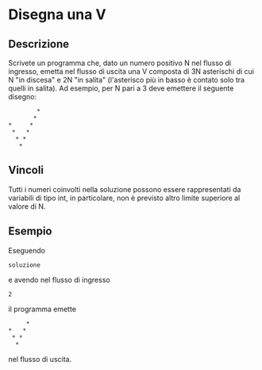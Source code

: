 Disegna una V
=============

Descrizione
-----------

Scrivete un programma che, dato un numero positivo N nel flusso di ingresso,
emetta nel flusso di uscita una V composta di 3N asterischi di cui N "in
discesa" e 2N "in salita" (l'asterisco più in basso è contato solo tra quelli in
salita). Ad esempio, per N pari a 3 deve emettere il seguente disegno:

	        *
	       *
	*     *
	 *   *
	  * *
	   *


Vincoli
-------

Tutti i numeri coinvolti nella soluzione possono essere rappresentati da
variabili di tipo int, in particolare, non è previsto altro limite superiore al
valore di N.


Esempio
-------

Eseguendo

	soluzione

e avendo nel flusso di ingresso

	2

il programma emette

	     *
	*   *
	 * *
	  *

nel flusso di uscita.
